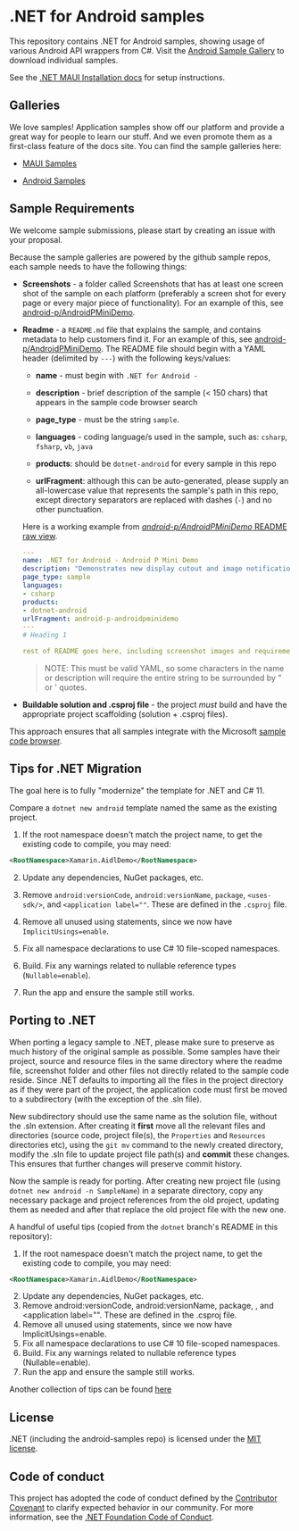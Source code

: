 # .NET for Android samples

This repository contains .NET for Android samples, showing usage of various
Android API wrappers from C#. Visit the [Android Sample Gallery](https://docs.microsoft.com/samples/browse/?term=dotnet-android)
to download individual samples.

See the [.NET MAUI Installation docs](https://docs.microsoft.com/en-us/dotnet/maui/get-started/installation) for setup instructions.

## Galleries

We love samples! Application samples show off our platform and provide a great way for people to learn our stuff. And we even promote them as a first-class feature of the docs site. You can find the sample galleries here:

- [MAUI Samples](https://learn.microsoft.com/samples/browse/?term=maui)

- [Android Samples](https://docs.microsoft.com/samples/browse/?term=dotnet-android)

## Sample Requirements

We welcome sample submissions, please start by creating an issue with your proposal.

Because the sample galleries are powered by the github sample repos, each sample needs to have the following things:

- **Screenshots** - a folder called Screenshots that has at least one screen shot of the sample on each platform (preferably a screen shot for every page or every major piece of functionality). For an example of this, see [android-p/AndroidPMiniDemo](https://github.com/xamarin/monodroid-samples/tree/master/android-p/AndroidPMiniDemo/Screenshots).

- **Readme** - a `README.md` file that explains the sample, and contains metadata to help customers find it. For an example of this, see [android-p/AndroidPMiniDemo](https://github.com/xamarin/monodroid-samples/blob/master/android-p/AndroidPMiniDemo/README.md). The README file should begin with a YAML header (delimited by `---`) with the following keys/values:

    - **name** - must begin with `.NET for Android -`

    - **description** - brief description of the sample (&lt; 150 chars) that appears in the sample code browser search

    - **page_type** - must be the string `sample`.

    - **languages** - coding language/s used in the sample, such as: `csharp`, `fsharp`, `vb`, `java`

    - **products**: should be `dotnet-android` for every sample in this repo

    - **urlFragment**: although this can be auto-generated, please supply an all-lowercase value that represents the sample's path in this repo, except directory separators are replaced with dashes (`-`) and no other punctuation.

    Here is a working example from [_android-p/AndroidPMiniDemo_ README raw view](https://raw.githubusercontent.com/xamarin/monodroid-samples/master/android-p/AndroidPMiniDemo/README.md).

    ```yaml
    ---
    name: .NET for Android - Android P Mini Demo
    description: "Demonstrates new display cutout and image notification features (Android Pie)"
    page_type: sample
    languages:
    - csharp
    products:
    - dotnet-android
    urlFragment: android-p-androidpminidemo
    ---
    # Heading 1

    rest of README goes here, including screenshot images and requirements/instructions to get it running
    ```

    > NOTE: This must be valid YAML, so some characters in the name or description will require the entire string to be surrounded by " or ' quotes.

- **Buildable solution and .csproj file** - the project _must_ build and have the appropriate project scaffolding (solution + .csproj files).

This approach ensures that all samples integrate with the Microsoft [sample code browser](https://learn.microsoft.com/samples/browse/?term=dotnet-android).


## Tips for .NET Migration

The goal here is to fully "modernize" the template for .NET and C# 11.

Compare a `dotnet new android` template named the same as the existing project.

1. If the root namespace doesn't match the project name, to get the
   existing code to compile, you may need:

```xml
<RootNamespace>Xamarin.AidlDemo</RootNamespace>
```

2. Update any dependencies, NuGet packages, etc.

3. Remove `android:versionCode`, `android:versionName`, `package`,
   `<uses-sdk/>`, and `<application label=""`. These are defined in
   the `.csproj` file.

4. Remove all unused using statements, since we now have
   `ImplicitUsings=enable`.

5. Fix all namespace declarations to use C# 10 file-scoped namespaces.

6. Build. Fix any warnings related to nullable reference types (`Nullable=enable`).

7. Run the app and ensure the sample still works.


## Porting to .NET

When porting a legacy sample to .NET, please make sure to preserve as
much history of the original sample as possible.  Some samples have
their project, source and resource files in the same directory where
the readme file, screenshot folder and other files not directly
related to the sample code reside.  Since .NET defaults to importing
all the files in the project directory as if they were part of the
project, the application code must first be moved to a subdirectory
(with the exception of the .sln file).

New subdirectory should use the same name as the solution file,
without the .sln extension.  After creating it **first** move all the
relevant files and directories (source code, project file(s), the
`Properties` and `Resources` directories etc), using the `git mv`
command to the newly created directory, modify the .sln file to update
project file path(s) and **commit** these changes.  This ensures that
further changes will preserve commit history.

Now the sample is ready for porting.  After creating new project file
(using `dotnet new android -n SampleName`) in a separate directory,
copy any necessary package and project references from the old
project, updating them as needed and after that replace the old
project file with the new one.  

A handful of useful tips (copied from the `dotnet` branch's README in
this repository):

  1. If the root namespace doesn't match the project name, to get the existing code to compile, you may need:

``` xml
<RootNamespace>Xamarin.AidlDemo</RootNamespace>

```
  2. Update any dependencies, NuGet packages, etc.
  3. Remove android:versionCode, android:versionName, package,
    <uses-sdk/>, and <application label="". These are defined in the
    .csproj file. 
  4. Remove all unused using statements, since we now have ImplicitUsings=enable.
  5. Fix all namespace declarations to use C# 10 file-scoped namespaces.
  6. Build. Fix any warnings related to nullable reference types (Nullable=enable).
  7. Run the app and ensure the sample still works.

Another collection of tips can be found [here](https://github.com/xamarin/xamarin-android/wiki/Migrating-Xamarin.Android-Applications-to-.NET-6)

## License

.NET (including the android-samples repo) is licensed under the [MIT license](./LICENSE).


## Code of conduct

This project has adopted the code of conduct defined by the [Contributor Covenant](https://contributor-covenant.org) to clarify expected behavior in our community. For more information, see the [.NET Foundation Code of Conduct](https://www.dotnetfoundation.org/code-of-conduct).
